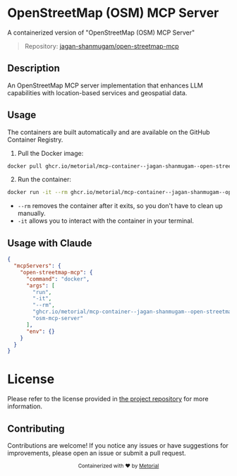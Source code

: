 
# OpenStreetMap (OSM) MCP Server

A containerized version of "OpenStreetMap (OSM) MCP Server"

> Repository: [jagan-shanmugam/open-streetmap-mcp](https://github.com/jagan-shanmugam/open-streetmap-mcp)

## Description

An OpenStreetMap MCP server implementation that enhances LLM capabilities with location-based services and geospatial data.


## Usage

The containers are built automatically and are available on the GitHub Container Registry.

1. Pull the Docker image:

```bash
docker pull ghcr.io/metorial/mcp-container--jagan-shanmugam--open-streetmap-mcp--open-streetmap-mcp
```

2. Run the container:

```bash
docker run -it --rm ghcr.io/metorial/mcp-container--jagan-shanmugam--open-streetmap-mcp--open-streetmap-mcp 
```

- `--rm` removes the container after it exits, so you don't have to clean up manually.
- `-it` allows you to interact with the container in your terminal.



## Usage with Claude

```json
{
  "mcpServers": {
    "open-streetmap-mcp": {
      "command": "docker",
      "args": [
        "run",
        "-it",
        "--rm",
        "ghcr.io/metorial/mcp-container--jagan-shanmugam--open-streetmap-mcp--open-streetmap-mcp",
        "osm-mcp-server"
      ],
      "env": {}
    }
  }
}
```

# License

Please refer to the license provided in [the project repository](https://github.com/jagan-shanmugam/open-streetmap-mcp) for more information.

## Contributing

Contributions are welcome! If you notice any issues or have suggestions for improvements, please open an issue or submit a pull request.

<div align="center">
  <sub>Containerized with ❤️ by <a href="https://metorial.com">Metorial</a></sub>
</div>
  